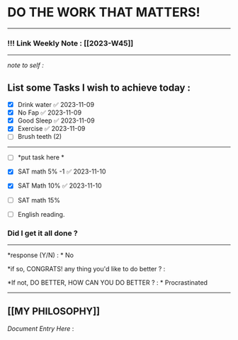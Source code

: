 
# DO THE WORK THAT MATTERS!

--- 
### !!! Link Weekly Note : [[2023-W45]]
---
*note to self  :*  
## List some Tasks I wish to achieve today  :
- [x] Drink water ✅ 2023-11-09
- [x] No Fap ✅ 2023-11-09
- [x] Good Sleep ✅ 2023-11-09
- [x] Exercise ✅ 2023-11-09
- [ ] Brush teeth (2) 
---
- [ ] *put task here *
- [x] SAT math 5% -1 ✅ 2023-11-10
- [x] SAT Math 10% ✅ 2023-11-10
- [ ] SAT math  15%
- [ ] English reading.


### Did I get it all done ? 
--- 
  *response (Y/N) : * No
  
*if so, CONGRATS! 
any thing you'd like to do better ? : 
  
*If not, DO BETTER, 
HOW CAN YOU DO BETTER ?  : *    Procrastinated 

---


[[MY PHILOSOPHY]]
 ---
_Document Entry Here_ : 

